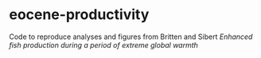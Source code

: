 # eocene-productivity
Code to reproduce analyses and figures from Britten and Sibert *Enhanced fish production during a period of extreme global warmth*
